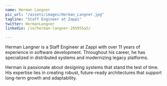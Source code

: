 ```yaml
---
name: Herman Langner
pic_url: "/assets/images/Herman_Langner.jpg"
tagline: "Staff Engineer at Zappi"
twitter: HermanLangner
linkedin: /in/herman-langner-295955a5/

---
```

Herman Langner is a Staff Engineer at Zappi with over 11 years of experience in software development. Throughout his career, he has specialized in distributed systems and modernizing legacy platforms.

Herman is passionate about designing systems that stand the test of time. His expertise lies in creating robust, future-ready architectures that support long-term growth and adaptability.
